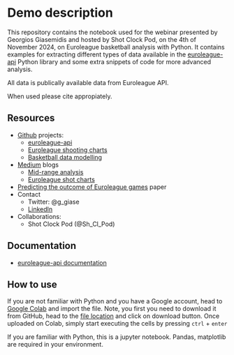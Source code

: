 # Demo description

This repository contains the notebook used for the webinar presented by Georgios Giasemidis and hosted by Shot Clock Pod, on the 4th of November 2024, on Euroleague basketball analysis with Python. It contains examples for extracting different types of data available in the [euroleague-api](https://github.com/giasemidis/euroleague_api) Python library and some extra snippets of code for more advanced analysis.

All data is publically available data from Euroleague API.

When used please cite appropiately.

## Resources

* [Github](https://github.com/giasemidis) projects:
  * [euroleague-api](https://github.com/giasemidis/euroleague_api)
  * [Euroleague shooting charts](https://github.com/giasemidis/euroleague-shot-charts)
  * [Basketball data modelling](https://github.com/giasemidis/basketball-data-analysis)
* [Medium](https://medium.com/@g-giasemidis) blogs
  * [Mid-range analysis](https://g-giasemidis.medium.com/mid-range-analysis-of-euroleague-part-ii-bfa6af829cdb)
  * [Euroleague shot charts](https://medium.com/@g-giasemidis/create-euroleague-shot-charts-in-python-7ba4aa574644)
* [Predicting the outcome of Euroleague games](https://arxiv.org/abs/2002.08465) paper
* Contact
  * Twitter: @g_giase
  * [LinkedIn](https://www.linkedin.com/in/ggiasemidis/)
* Collaborations:
  * Shot Clock Pod (@Sh_Cl_Pod)

## Documentation

* [euroleague-api documentation](https://pypi.org/project/euroleague-api/)

## How to use

If you are not familiar with Python and you have a Google account, head to [Google Colab](https://colab.research.google.com/) and import the file.
Note, you first you need to download it from GitHub, head to the [file location](https://github.com/giasemidis/euroleague-data-analysis-demo/blob/main/notebooks/webinar_2024_11_03.ipynb) and click on download button.
Once uploaded on Colab, simply start executing the cells by pressing `ctrl` + `enter`

If you are familiar with Python, this is a jupyter notebook. Pandas, matplotlib are required in your environment.
